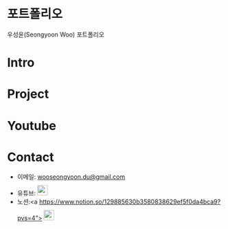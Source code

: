 # 포트폴리오
우성윤(Seongyoon Woo) 포트폴리오

# Intro

# Project

# Youtube


# Contact
- 이메일: wooseongyoon.du@gmail.com
- 유튜브: <a href="https://youtube.com/@wsy-daegu?feature=shared">
  <img src="https://user-images.githubusercontent.com/1569988/159397141-21463bc2-2acf-416b-aa15-235664556f34.png" height="24px" style="margin-top: 10px" />
  </a>
- 노션:<a https://www.notion.so/129885630b3580838629ef5f0da4bca9?pvs=4">
  <img src="https://sen.askedtech.com/api/kords/admin/product/image.jpg?id=31790" height="24px" style="margin-top: 10px" />
  </a>
  
